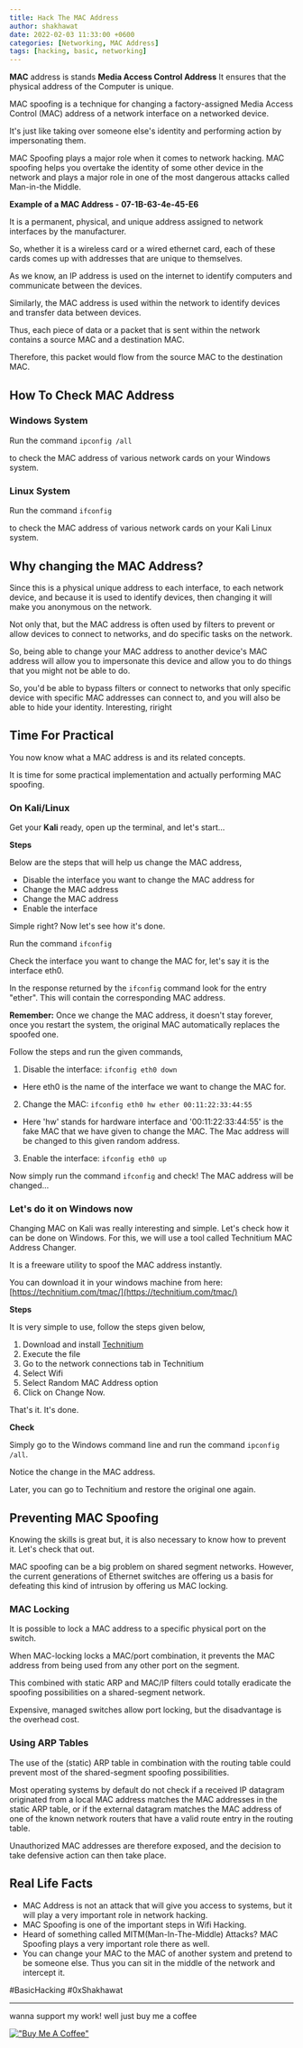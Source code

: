 ```yaml
---
title: Hack The MAC Address
author: shakhawat
date: 2022-02-03 11:33:00 +0600
categories: [Networking, MAC Address]
tags: [hacking, basic, networking]
---
```


**MAC** address is stands **Media Access Control Address** It ensures that the physical address of the Computer is unique.

MAC spoofing is a technique for changing a factory-assigned Media Access Control (​MAC) address of a network interface on a networked device.

It's just like taking over someone else's identity and performing action by impersonating them.

MAC Spoofing plays a major role when it comes to network hacking. MAC spoofing helps you overtake the identity of some other device in the network and plays a major role in one of the most dangerous attacks called Man-in-the Middle.

**​Example of a MAC Address -**
**07-1B-63-4e-45-E6**

It is a permanent, physical, and unique address assigned to network interfaces by the manufacturer.

So, whether it is a wireless card or a wired ethernet card, each of these cards comes up with addresses that are unique to themselves.

As we know, an IP address is used on the internet to identify computers and communicate between the devices.

Similarly, the MAC address is used within the network to identify devices and transfer data between devices.

Thus, each piece of data or a packet that is sent within the network contains a source MAC and a destination MAC.

Therefore, this packet would flow from the source MAC to the destination MAC.

## How To Check MAC Address

### Windows System

​Run the command
`ipconfig /all`

to check the MAC address of various network cards on your Windows system.

### Linux System

​Run the command
`ifconfig`

to check the MAC address of various network cards on your Kali Linux system.

## Why changing the MAC Address?

Since this is a physical unique address to each interface, to each network device, and because it is used to identify devices, then changing it will make you anonymous on the network.

Not only that, but the MAC address is often used by filters to prevent or allow devices to connect to networks, and do specific tasks on the network.

So, being able to change your MAC address to another device's MAC address will allow you to impersonate this device and allow you to do things that you might not be able to do.

So, you'd be able to bypass filters or connect to networks that only specific device with specific MAC addresses can connect to, and you will also be able to hide your identity. Interesting, riright

## Time For Practical

You now know what a MAC address is and its related concepts.

It is time for some practical implementation and actually performing MAC spoofing.

### On Kali/Linux

​Get your ​**Kali​** ready, open up the terminal, and let's start...

**Steps**

Below are the steps that will help us change the MAC address,

- Disable the interface you want to change the MAC address for
- Change the MAC address
- Change the MAC address
- Enable the interface

Simple right? Now let's see how it's done.

Run the command
`ifconfig`

Check the interface you want to change the MAC for, let's say it is the interface eth0.

In the response returned by the `ifconfig` command look for the entry "ether". This will contain the corresponding MAC address.

**Remember:** Once we change the MAC address, it doesn't stay forever, once you restart the system, the original MAC automatically replaces the spoofed one.

Follow the steps and run the given commands,

1. Disable the interface: `ifconfig eth0 down`

- Here eth0 is the name of the interface we want to change the MAC for.

2. Change the MAC: `ifconfig eth0 hw ether 00:11:22:33:44:55`

- Here 'hw' stands for hardware interface and '00:11:22:33:44:55' is the fake MAC that we have given to change the MAC. The Mac address will be changed to this given random address.

3. Enable the interface: `ifconfig eth0 up`

Now simply run the command `ifconfig` and check! The MAC address will be changed...

### Let's do it on Windows now

Changing MAC on Kali was really interesting and simple. Let's check how it can be done on Windows. For this, we will use a tool called Technitium MAC Address Changer.

It is a freeware utility to spoof the MAC address instantly.

You can download it in your windows machine from here: [https://technitium.com/tmac/](https://technitium.com/tmac/)

**Steps**

It is very simple to use, follow the steps given below,

1. Download and install [Technitium](https://technitium.com/tmac/)
2. Execute the file
3. Go to the network connections tab in Technitium
4. Select Wifi
5. Select Random MAC Address option
6. Click on Change Now.

That's it. It's done.

**Check**

Simply go to the Windows command line and run the command `ipconfig /all`.

Notice the change in the MAC address.

Later, you can go to Technitium and restore the original one again.

## Preventing MAC Spoofing

Knowing the skills is great but, it is also necessary to know how to prevent it. Let's check that out.

MAC spoofing can be a big problem on shared segment networks. However, the current generations of Ethernet switches are offering us a basis for defeating this kind of intrusion by offering us MAC locking.

### MAC Locking

It is possible to lock a MAC address to a specific physical port on the switch.

When MAC-locking locks a MAC/port combination, it prevents the MAC address from being used from any other port on the segment.

This combined with static ARP and MAC/IP filters could totally eradicate the spoofing possibilities on a shared-segment network.

Expensive, managed switches allow port locking, but the disadvantage is the overhead cost.

### Using ARP Tables

The use of the (static) ARP table in combination with the routing table could prevent most of the shared-segment spoofing possibilities.

Most operating systems by default do not check if a received IP datagram originated from a local MAC address matches the MAC addresses in the static ARP table, or if the external datagram matches the MAC address of one of the known network routers that have a valid route entry in the routing table.

Unauthorized MAC addresses are therefore exposed, and the decision to take defensive action can then take place.

## Real Life Facts

- MAC Address is not an attack that will give you access to systems, but it will play a very important role in network hacking.
- MAC Spoofing is one of the important steps in Wifi Hacking.
- Heard of something called MITM(Man-In-The-Middle) Attacks? MAC Spoofing plays a very important role there as well.
- You can change your MAC to the MAC of another system and pretend to be someone else. Thus you can sit in the middle of the network and intercept it.

#BasicHacking
#0xShakhawat

___
wanna support my work! well just buy me a coffee  

[!["Buy Me A Coffee"](https://www.buymeacoffee.com/assets/img/custom_images/orange_img.png)](https://www.buymeacoffee.com/shakhawat)